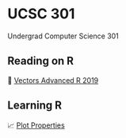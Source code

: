# UCSC 301
Undergrad Computer Science 301

## Reading on R
📄 [Vectors Advanced R 2019](reading/Vectors-Advanced_R(2019).pdf)
## Learning R
📈 [Plot Properties](Plot-Properties)

